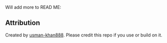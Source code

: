 Will add more to READ ME:

## Attribution
Created by [usman-khan888](https://github.com/usman-khan888). Please credit this repo if you use or build on it.
